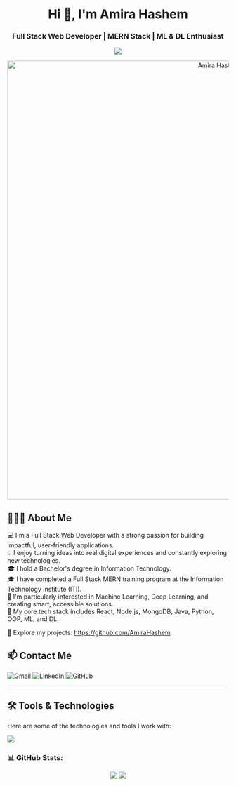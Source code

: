 <h1 align="center">Hi 👋, I'm Amira Hashem</h1>
<h3 align="center">Full Stack Web Developer | MERN Stack | ML & DL Enthusiast</h3>

<p align="center">
  <img src="https://readme-typing-svg.herokuapp.com?font=Fira+Code&duration=3000&pause=1000&color=F76C6C&center=true&vCenter=true&multiline=true&width=435&lines=Welcome+to+my+GitHub+profile!" />
</p>
<p align="center">
  <img src="https://raw.githubusercontent.com/halfrost/halfrost/master/icons/header_1.png" alt="Amira Hashem Banner" width="1000" />
</p>

## 👩🏻‍💻 About Me

💻 I'm a Full Stack Web Developer with a strong passion for building impactful, user-friendly applications.  
💡 I enjoy turning ideas into real digital experiences and constantly exploring new technologies.  
🎓 I hold a Bachelor's degree in Information Technology.  
🎓 I have completed a Full Stack MERN training program at the Information Technology Institute (ITI).  
🧠 I'm particularly interested in Machine Learning, Deep Learning, and creating smart, accessible solutions.  
🚀 My core tech stack includes React, Node.js, MongoDB, Java, Python, OOP, ML, and DL.  

📂 Explore my projects: https://github.com/AmiraHashem  

## 📫 Contact Me

<p align="left">
  <a href="mailto:amirahashem1054@gmail.com" target="_blank">
    <img src="https://img.shields.io/badge/Gmail-D14836?style=for-the-badge&logo=gmail&logoColor=white" alt="Gmail">
  </a>
  <a href="https://www.linkedin.com/in/amira-hashem-600179221/" target="_blank">
    <img src="https://img.shields.io/badge/LinkedIn-0A66C2?style=for-the-badge&logo=linkedin&logoColor=white" alt="LinkedIn">
  </a>
  <a href="https://github.com/Amirahashem/" target="_blank">
    <img src="https://img.shields.io/badge/GitHub-171515?style=for-the-badge&logo=github&logoColor=white" alt="GitHub">
  </a>
</p>

---
## 🛠️ Tools & Technologies 

Here are some of the technologies and tools I work with:

<p align="left">
  <img src="https://skillicons.dev/icons?i=react,nodejs,express,mongodb,java,python,js,html,css,tensorflow,sass,jquery,git,github,vscode,tailwind,bootstrap,figma,colab" />
</p>

### 📊 GitHub Stats:
<p align="center">
  <img src="https://github-readme-stats.vercel.app/api?username=AmiraHashem&show_icons=true&theme=radical" />
  <img src="https://github-readme-streak-stats.herokuapp.com?user=AmiraHashem&theme=radical&date_format=M%20j%5B%2C%20Y%5D" />
</p>







